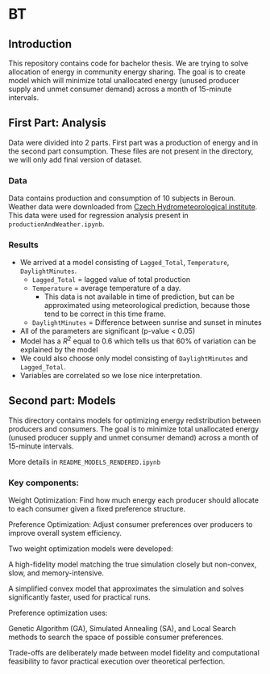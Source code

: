 # BT

## Introduction

This repository contains code for bachelor thesis. We are trying to solve allocation of energy in community energy sharing. The goal is to create model which will minimize total unallocated energy (unused producer supply and unmet consumer demand) across a month of 15-minute intervals.

## First Part: Analysis

Data were divided into 2 parts. First part was a production of energy and in the second part consumption. These files are not present in the directory, we will only add final version of dataset.

### Data

Data contains production and consumption of 10 subjects in Beroun. Weather data were downloaded from [Czech Hydrometeorological institute](https://intranet.chmi.cz/historicka-data/pocasi/denni-data/Denni-data-dle-z.-123-1998-Sb#). This data were used for regression analysis present in `productionAndWeather.ipynb`.

### Results

- We arrived at a model consisting of `Lagged_Total`, `Temperature`, `DaylightMinutes`.
  - `Lagged_Total`    = lagged value of total production
  - `Temperature`     = average temperature of a day.
    - This data is not available in time of prediction, but can be approximated using meteorological prediction, because those tend to be correct in this time frame. 
  - `DaylightMinutes` = Difference between sunrise and sunset in minutes
- All of the parameters are significant (p-value < 0.05)
- Model has a $R^2$ equal to $0.6$ which tells us that $60\%$ of variation can be explained by the model
- We could also choose only model consisting of `DaylightMinutes` and `Lagged_Total`.
- Variables are correlated so we lose nice interpretation.

## Second part: Models

This directory contains models for optimizing energy redistribution between producers and consumers.
The goal is to minimize total unallocated energy (unused producer supply and unmet consumer demand) across a month of 15-minute intervals.

More details in `README_MODELS_RENDERED.ipynb`

### Key components:

Weight Optimization: Find how much energy each producer should allocate to each consumer given a fixed preference structure.

Preference Optimization: Adjust consumer preferences over producers to improve overall system efficiency.

Two weight optimization models were developed:

A high-fidelity model matching the true simulation closely but non-convex, slow, and memory-intensive.

A simplified convex model that approximates the simulation and solves significantly faster, used for practical runs.

Preference optimization uses:

Genetic Algorithm (GA), Simulated Annealing (SA), and Local Search methods to search the space of possible consumer preferences.

Trade-offs are deliberately made between model fidelity and computational feasibility to favor practical execution over theoretical perfection.